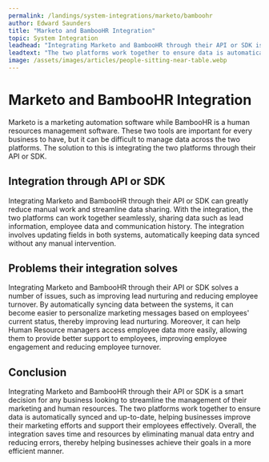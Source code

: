 ```yaml
---
permalink: /landings/system-integrations/marketo/bamboohr
author: Edward Saunders
title: "Marketo and BambooHR Integration"
topic: System Integration
leadhead: "Integrating Marketo and BambooHR through their API or SDK is a smart decision for any business looking to streamline the management of their marketing and human resources"
leadtext: "The two platforms work together to ensure data is automatically synced and up-to-date, helping businesses improve their marketing efforts and support their employees effectively. Overall, the integration saves time and resources by eliminating manual data entry and reducing errors, thereby helping businesses achieve their goals in a more efficient manner."
image: /assets/images/articles/people-sitting-near-table.webp
---
```

<div class="arttext">  <h1>Marketo and BambooHR Integration</h1>
  <p>Marketo is a marketing automation software while BambooHR is a human resources management software. These two tools are important for every business to have, but it can be difficult to manage data across the two platforms. The solution to this is integrating the two platforms through their API or SDK.</p>
  <h2>Integration through API or SDK</h2>
  <p>Integrating Marketo and BambooHR through their API or SDK can greatly reduce manual work and streamline data sharing. With the integration, the two platforms can work together seamlessly, sharing data such as lead information, employee data and communication history. The integration involves updating fields in both systems, automatically keeping data synced without any manual intervention.</p>
  <h2>Problems their integration solves</h2>
  <p>Integrating Marketo and BambooHR through their API or SDK solves a number of issues, such as improving lead nurturing and reducing employee turnover. By automatically syncing data between the systems, it can become easier to personalize marketing messages based on employees' current status, thereby improving lead nurturing. Moreover, it can help Human Resource managers access employee data more easily, allowing them to provide better support to employees, improving employee engagement and reducing employee turnover.</p>
  <h2>Conclusion</h2>
  <p>Integrating Marketo and BambooHR through their API or SDK is a smart decision for any business looking to streamline the management of their marketing and human resources. The two platforms work together to ensure data is automatically synced and up-to-date, helping businesses improve their marketing efforts and support their employees effectively. Overall, the integration saves time and resources by eliminating manual data entry and reducing errors, thereby helping businesses achieve their goals in a more efficient manner.</p>
</div>